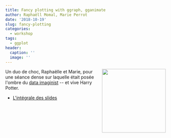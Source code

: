 ```yaml
---
title: Fancy plotting with ggraph, gganimate
author: Raphaëll Momal, Marie Perrot
date: '2018-10-19'
slug: fancy-plotting
categories:
  - workshop
tags: 
  - ggplot
header:
  caption: ''
  image: ''
---
```


<img src="https://www.data-imaginist.com/post/2016-10-07-Data-driven-logo_files/figure-html/unnamed-chunk-11-1.png" align="right" width="200"/>

Un duo de choc, Raphaëlle et Marie, pour une séance dense sur laquelle était posée l'ombre du [data imaginist](https://www.data-imaginist.com/) -- et vive Harry Potter.

- [L'intégrale des slides](../../post/fancy-plotting/GG.html)

